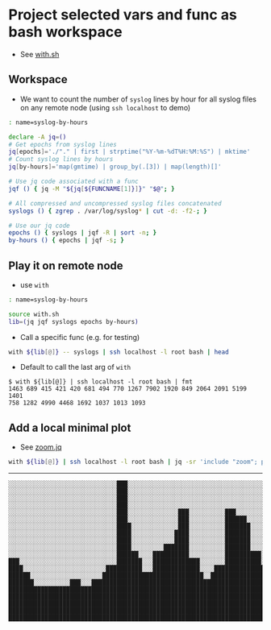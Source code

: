# Project selected vars and func as bash workspace

- See [with.sh][]

[with.sh]: with.sh "sibling file"

## Workspace

- We want to count the number of `syslog` lines by hour for all syslog
  files on any remote node (using `ssh localhost` to demo)

```bash
: name=syslog-by-hours

declare -A jq=()
# Get epochs from syslog lines
jq[epochs]='./"." | first | strptime("%Y-%m-%dT%H:%M:%S") | mktime'
# Count syslog lines by hours
jq[by-hours]='map(gmtime) | group_by(.[3]) | map(length)[]'

# Use jq code associated with a func
jqf () { jq -M "${jq[${FUNCNAME[1]}]}" "$@"; }

# All compressed and uncompressed syslog files concatenated
syslogs () { zgrep . /var/log/syslog* | cut -d: -f2-; }

# Use our jq code
epochs () { syslogs | jqf -R | sort -n; }
by-hours () { epochs | jqf -s; }
```

## Play it on remote node

- use `with`

```bash
: name=syslog-by-hours

source with.sh
lib=(jq jqf syslogs epochs by-hours)
```

- Call a specific func (e.g. for testing)

```bash
with ${lib[@]} -- syslogs | ssh localhost -l root bash | head
```

- Default to call the last arg of `with`

```console
$ with ${lib[@]} | ssh localhost -l root bash | fmt
1463 689 415 421 420 681 494 770 1267 7902 1920 849 2064 2091 5199 1401
758 1282 4990 4468 1692 1037 1013 1093
```

## Add a local minimal plot

- See [zoom.jq][]

```bash
with ${lib[@]} | ssh localhost -l root bash | jq -sr 'include "zoom"; plot(sqrt; 80; 20)'
```

---

```
░░░░░░░░░░░░░░░░░░░░░░░░░░░░░░███░░░░░░░░░░░░░░░░░░░░░░░░░░░░░░░░░░░░░░░░░░░░░░░
░░░░░░░░░░░░░░░░░░░░░░░░░░░░░░███░░░░░░░░░░░░░░░░░░░░░░░░░░░░░░░░░░░░░░░░░░░░░░░
░░░░░░░░░░░░░░░░░░░░░░░░░░░░░░███░░░░░░░░░░░░░░░░░░░░░░░░░░░░░░░░░░░░░░░░░░░░░░░
░░░░░░░░░░░░░░░░░░░░░░░░░░░░░░███░░░░░░░░░░░░░░░░░░░░░░░░░░░░░░░░░░░░░░░░░░░░░░░
░░░░░░░░░░░░░░░░░░░░░░░░░░░░░░███░░░░░░░░░░░░░░███░░░░░░░░░░███░░░░░░░░░░░░░░░░░
░░░░░░░░░░░░░░░░░░░░░░░░░░░░░░███░░░░░░░░░░░░░░███░░░░░░░░░░██████░░░░░░░░░░░░░░
░░░░░░░░░░░░░░░░░░░░░░░░░░░░░░████░░░░░░░░░░░░░███░░░░░░░░░░███████░░░░░░░░░░░░░
░░░░░░░░░░░░░░░░░░░░░░░░░░░░░░████░░░░░░░░░░░░████░░░░░░░░░░███████░░░░░░░░░░░░░
░░░░░░░░░░░░░░░░░░░░░░░░░░░░░░████░░░░░░░░░░░░████░░░░░░░░░░███████░░░░░░░░░░░░░
░░░░░░░░░░░░░░░░░░░░░░░░░░░░░░████░░░░░░░░░███████░░░░░░░░░░███████░░░░░░░░░░░░░
░░░░░░░░░░░░░░░░░░░░░░░░░░░░░░██████░░░░██████████░░░░░░░░░░██████████░░░░░░░░░░
███░░░░░░░░░░░░░░░░░░░░░░░░░░░███████░░░█████████████░░░░░░░██████████░░░░░░░░░░
████░░░░░░░░░░░░░░░░░░░░░░░██████████░░░█████████████░░░░█████████████████░░░███
██████░░░░░░░░░░░░░░░░░░░░████████████████████████████░░████████████████████████
███████░░░░░░░░░░███░░░█████████████████████████████████████████████████████████
████████████████████████████████████████████████████████████████████████████████
████████████████████████████████████████████████████████████████████████████████
████████████████████████████████████████████████████████████████████████████████
████████████████████████████████████████████████████████████████████████████████
████████████████████████████████████████████████████████████████████████████████
```

[zoom.jq]: zoom.jq "sibling file"

[Local Variables:]::
[indent-tabs-mode: nil]::
[End:]::
